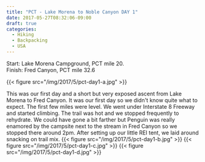 ```yaml
---
title: "PCT - Lake Morena to Noble Canyon DAY 1"
date: 2017-05-27T08:32:06-09:00
draft: true
categories:
  - Hiking
  - Backpacking
  - USA
---
```


Start: Lake Morena Campground, PCT mile 20.<br>
Finish: Fred Canyon, PCT mile 32.6

{{< figure src="/img/2017/5/pct-day1-a.jpg" >}}

<!--more-->

 This was our first day and a short but very exposed ascent from Lake Morena to Fred Canyon. It was our first day so we didn't know quite what to expect. The first few miles were level. We went under Interstate 8 Freeway and started climbing. The trail was hot and we stopped frequently to rehydrate. We could have gone a bit farther but Penguin was really enamored by the campsite next to the stream in Fred Canyon so we stopped there around 2pm. After setting up our little REI tent, we laid around snacking on trail mix.
{{< figure src="/img/2017/5/pct-day1-b.jpg" >}}
{{< figure src="/img/2017/5/pct-day1-c.jpg" >}}
{{< figure src="/img/2017/5/pct-day1-d.jpg" >}}

